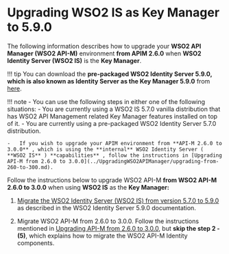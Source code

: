 # Upgrading WSO2 IS as Key Manager to 5.9.0

The following information describes how to upgrade your **WSO2 API Manager (WSO2 API-M)** environment **from APIM 2.6.0** when **WSO2 Identity Server (WSO2 IS)** is the **Key Manager**.

!!! tip
    You can download the **pre-packaged WSO2 Identity Server 5.9.0, which is also known as Identity Server as the Key Manager 5.9.0** from [here](https://wso2.com/api-management/install/key-manager/).

!!! note
    -   You can use the following steps in either one of the following situations:
        -   You are currently using a WSO2 IS 5.7.0 vanilla distribution that has WSO2 API Management related Key Manager features installed on top of it.
        -   You are currently using a pre-packaged WSO2 Identity Server 5.7.0 distribution.

    -   If you wish to upgrade your APIM environment from **API-M 2.6.0 to 3.0.0** , which is using the **internal** WSO2 Identity Server ( **WSO2 IS** ) **capabilities** , follow the instructions in [Upgrading API-M from 2.6.0 to 3.0.0](../UpgradingWSO2APIManager/upgrading-from-260-to-300.md).

Follow the instructions below to upgrade WSO2 API-M **from WSO2 API-M 2.6.0 to 3.0.0** when using **WSO2 IS** as the **Key Manager:**

1.  [Migrate the WSO2 Identity Server (WSO2 IS) from version 5.7.0 to 5.9.0](https://is.docs.wso2.com/en/5.9.0/setup/migrating-to-590/) as described in the WSO2 Identity Server 5.9.0 documentation.

2.  Migrate WSO2 API-M from 2.6.0 to 3.0.0.
    Follow the instructions mentioned in [Upgrading API-M from 2.6.0 to 3.0.0](../UpgradingWSO2APIManager/upgrading-from-260-to-300.md), but **skip the step 2 - (5)**, which explains how to migrate the WSO2 API-M Identity components.
